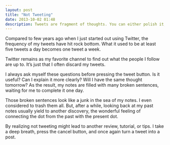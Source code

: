 ```yaml
---
layout: post
title: "Not Tweeting"
date: 2013-10-02 01:48
description: Tweets are fragment of thoughts. You can either polish it, or just throw it out.
---
```


Compared to few years ago when I just started out using Twitter, the frequency of my tweets have hit rock bottom. What it used to be at least five tweets a day becomes one tweet a week.

Twitter remains as my favorite channel to find out what the people I follow are up to. It’s just that I often discard my tweets.

I always ask myself these questions before pressing the tweet button. Is it useful? Can I explain it more clearly? Will I have the same thought tomorrow? As the result, my notes are filled with many broken sentences, waiting for me to complete it one day.

Those broken sentences look like a junk in the sea of my notes. I even considered to trash them all. But, after a while, looking back at my past notes usually yield to another discovery, the wonderful feeling of connecting the dot from the past with the present dot.

By realizing not tweeting might lead to another review, tutorial, or tips. I take a deep breath, press the cancel button, and once again turn a tweet into a post.